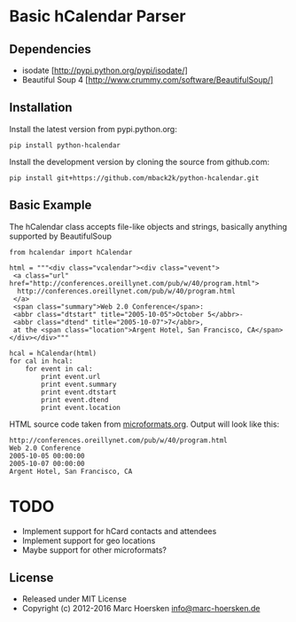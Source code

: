 Basic hCalendar Parser
======================

Dependencies
------------
- isodate            [http://pypi.python.org/pypi/isodate/]
- Beautiful Soup 4   [http://www.crummy.com/software/BeautifulSoup/]

Installation
-------------
Install the latest version from pypi.python.org:

    pip install python-hcalendar

Install the development version by cloning the source from github.com:

    pip install git+https://github.com/mback2k/python-hcalendar.git

Basic Example
-------------
The hCalendar class accepts file-like objects and strings, basically anything supported by BeautifulSoup

    from hcalendar import hCalendar

    html = """<div class="vcalendar"><div class="vevent">
     <a class="url" href="http://conferences.oreillynet.com/pub/w/40/program.html">
      http://conferences.oreillynet.com/pub/w/40/program.html
     </a>
     <span class="summary">Web 2.0 Conference</span>:
     <abbr class="dtstart" title="2005-10-05">October 5</abbr>-
     <abbr class="dtend" title="2005-10-07">7</abbr>,
     at the <span class="location">Argent Hotel, San Francisco, CA</span>
    </div></div>"""

    hcal = hCalendar(html)
    for cal in hcal:
        for event in cal:
            print event.url
            print event.summary
            print event.dtstart
            print event.dtend
            print event.location

HTML source code taken from [microformats.org](http://microformats.org/wiki/hcalendar). Output will look like this:

    http://conferences.oreillynet.com/pub/w/40/program.html
    Web 2.0 Conference
    2005-10-05 00:00:00
    2005-10-07 00:00:00
    Argent Hotel, San Francisco, CA

TODO
====
- Implement support for hCard contacts and attendees
- Implement support for geo locations
- Maybe support for other microformats?

License
-------
* Released under MIT License
* Copyright (c) 2012-2016 Marc Hoersken <info@marc-hoersken.de>
